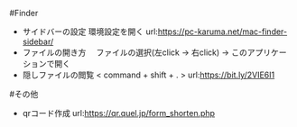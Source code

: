 #Finder
- サイドバーの設定
  環境設定を開く
  url:https://pc-karuma.net/mac-finder-sidebar/
- ファイルの開き方
　ファイルの選択(左click -> 右click) -> このアプリケーションで開く 
- 隠しファイルの閲覧
  < command + shift + . >
  url:https://bit.ly/2VIE6I1


#その他
- qrコード作成
  url:https://qr.quel.jp/form_shorten.php

